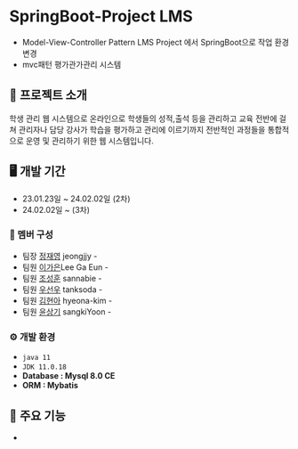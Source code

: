 # SpringBoot-Project LMS
* Model-View-Controller Pattern LMS Project 에서 SpringBoot으로 작업 환경 변경 
* mvc패턴 평가관가관리 시스템 

## 📃 프로젝트 소개 
학생 관리 웹 시스템으로 온라인으로 학생들의 성적,출석 등을 관리하고 교육 전반에 걸쳐 관리자나 담당 강사가 학습을 평가하고 관리에 이르기까지 전반적인 과정들을 통합적으로 운영 및 관리하기 위한 웹 시스템입니다.

## 🖥️ 개발 기간
* 23.01.23일 ~ 24.02.02일 (2차)
* 24.02.02일 ~ (3차)

### 👫 멤버 구성
- 팀장 [정재영](https://github.com/jeongjjy) jeongjjy - 
- 팀원 [이가은](https://github.com/lkeeeeeee)Lee Ga Eun  -  
- 팀원 [조성훈](https://github.com/sannabie) sannabie -  
- 팀원 [우선우](https://github.com/tanksoda) tanksoda - 
- 팀원 [김현아](https://github.com/hyeona-kim) hyeona-kim - 
- 팀원 [윤상기](https://github.com/sangkiYoon) sangkiYoon -

### ⚙️ 개발 환경
- `java 11`
- `JDK 11.0.18`
- **Database : Mysql 8.0 CE**
- **ORM : Mybatis**

## 📌 주요 기능 
- 
